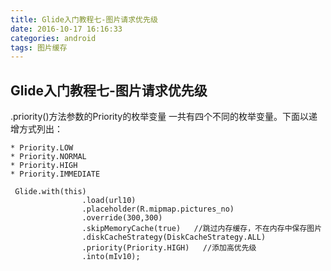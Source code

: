 ```yaml
---
title: Glide入门教程七-图片请求优先级
date: 2016-10-17 16:16:33
categories: android
tags: 图片缓存
---
```


## Glide入门教程七-图片请求优先级
.priority()方法参数的Priority的枚举变量
一共有四个不同的枚举变量。下面以递增方式列出：

	* Priority.LOW
	* Priority.NORMAL
	* Priority.HIGH
	* Priority.IMMEDIATE

```
 Glide.with(this)
                .load(url10)
                .placeholder(R.mipmap.pictures_no)
                .override(300,300)
                .skipMemoryCache(true)   //跳过内存缓存，不在内存中保存图片
                .diskCacheStrategy(DiskCacheStrategy.ALL)
                .priority(Priority.HIGH)   //添加高优先级
                .into(mIv10);
```

